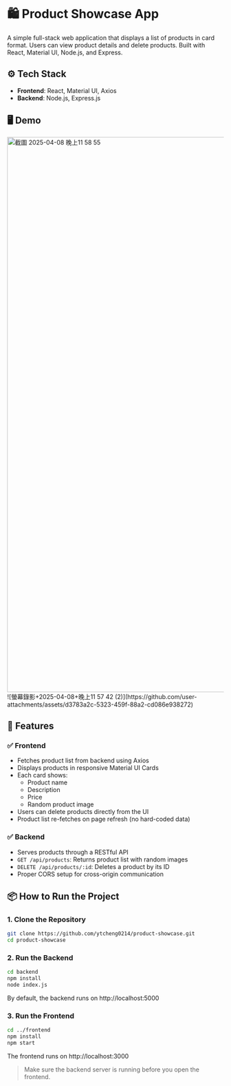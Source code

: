 # 🛍️ Product Showcase App

A simple full-stack web application that displays a list of products in card format. Users can view product details and delete products. Built with React, Material UI, Node.js, and Express.

## ⚙️ Tech Stack

- **Frontend**: React, Material UI, Axios  
- **Backend**: Node.js, Express.js

## 🖥️ Demo
<img width="1290" alt="截圖 2025-04-08 晚上11 58 55" src="https://github.com/user-attachments/assets/16154c72-efba-4253-908c-3e05ce6990fd" />
![螢幕錄影+2025-04-08+晚上11 57 42 (2)](https://github.com/user-attachments/assets/d3783a2c-5323-459f-88a2-cd086e938272)

## 🚀 Features

### ✅ Frontend
- Fetches product list from backend using Axios
- Displays products in responsive Material UI Cards
- Each card shows:
  - Product name
  - Description
  - Price
  - Random product image
- Users can delete products directly from the UI
- Product list re-fetches on page refresh (no hard-coded data)

### ✅ Backend
- Serves products through a RESTful API
- `GET /api/products`: Returns product list with random images
- `DELETE /api/products/:id`: Deletes a product by its ID
- Proper CORS setup for cross-origin communication

## 📦 How to Run the Project

### 1. Clone the Repository
```bash
git clone https://github.com/ytcheng0214/product-showcase.git
cd product-showcase
```

### 2. Run the Backend
```bash
cd backend
npm install
node index.js
```
By default, the backend runs on http://localhost:5000

### 3. Run the Frontend
```bash
cd ../frontend
npm install
npm start
```
The frontend runs on http://localhost:3000
> Make sure the backend server is running before you open the frontend.
